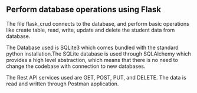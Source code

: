 ## Perform database operations using Flask

The file flask_crud connects to the database, and perform basic operations like create table, read, write, update and delete the student data from database. 

The Database used is SQLite3 which comes bundled with the standard python installation.The SQLite database  is used through SQLAlchemy which provides a high level abstraction, which means that there is no need to change the codebase with connection to new databases.

The Rest API services used are GET, POST, PUT, and DELETE. The data is read and written through Postman application.
